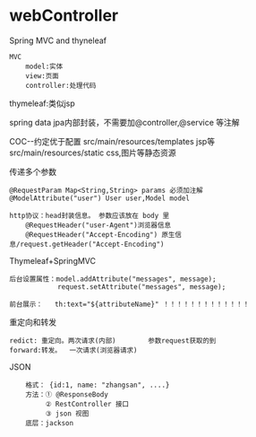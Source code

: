 # webController

Spring MVC and thyneleaf
		
	MVC
		model:实体
		view:页面
		controller:处理代码

thymeleaf:类似jsp

spring data jpa内部封装，不需要加@controller,@service 等注解

COC--约定优于配置
	src/main/resources/templates jsp等
	src/main/resources/static    css,图片等静态资源


传递多个参数

	@RequestParam Map<String,String> params 必须加注解
	@ModelAttribute("user") User user,Model model

	http协议：head封装信息。 参数应该放在 body 里
		@RequestHeader("user-Agent")浏览器信息
		@RequestHeader("Accept-Encoding") 原生信息/request.getHeader("Accept-Encoding")

Thymeleaf+SpringMVC
	
	后台设置属性：model.addAttribute("messages", message);
				request.setAttribute("messages", message);
	
	前台展示： 	th:text="${attributeName}" ！！！！！！！！！！！！！

重定向和转发

	redict: 重定向。两次请求(内部)     	参数request获取的到
	forward:转发。  一次请求(浏览器请求)

JSON

		格式：	{id:1, name: "zhangsan", ....}
		方法：① @ResponseBody
			 ② RestController 接口
			 ③ json 视图
		底层：jackson